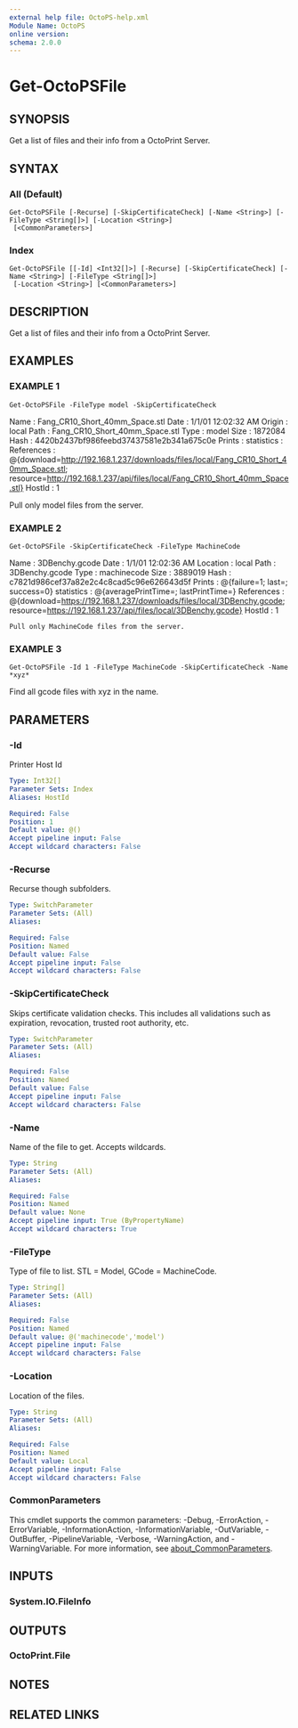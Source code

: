 ```yaml
---
external help file: OctoPS-help.xml
Module Name: OctoPS
online version:
schema: 2.0.0
---
```


# Get-OctoPSFile

## SYNOPSIS
Get a list of files and their info from a OctoPrint Server.

## SYNTAX

### All (Default)
```
Get-OctoPSFile [-Recurse] [-SkipCertificateCheck] [-Name <String>] [-FileType <String[]>] [-Location <String>]
 [<CommonParameters>]
```

### Index
```
Get-OctoPSFile [[-Id] <Int32[]>] [-Recurse] [-SkipCertificateCheck] [-Name <String>] [-FileType <String[]>]
 [-Location <String>] [<CommonParameters>]
```

## DESCRIPTION
Get a list of files and their info from a OctoPrint Server.

## EXAMPLES

### EXAMPLE 1
```
Get-OctoPSFile -FileType model -SkipCertificateCheck
```

Name       : Fang_CR10_Short_40mm_Space.stl
    Date       : 1/1/01 12:02:32 AM
    Origin     : local
    Path       : Fang_CR10_Short_40mm_Space.stl
    Type       : model
    Size       : 1872084
    Hash       : 4420b2437bf986feebd37437581e2b341a675c0e
    Prints     :
    statistics :
    References : @{download=http://192.168.1.237/downloads/files/local/Fang_CR10_Short_40mm_Space.stl; resource=http://192.168.1.237/api/files/local/Fang_CR10_Short_40mm_Space.stl}
    HostId     : 1

Pull only model files from the server.

### EXAMPLE 2
```
Get-OctoPSFile -SkipCertificateCheck -FileType MachineCode
```

Name       : 3DBenchy.gcode
    Date       : 1/1/01 12:02:36 AM
    Location   : local
    Path       : 3DBenchy.gcode
    Type       : machinecode
    Size       : 3889019
    Hash       : c7821d986cef37a82e2c4c8cad5c96e626643d5f
    Prints     : @{failure=1; last=; success=0}
    statistics : @{averagePrintTime=; lastPrintTime=}
    References : @{download=https://192.168.1.237/downloads/files/local/3DBenchy.gcode; resource=https://192.168.1.237/api/files/local/3DBenchy.gcode}
    HostId     : 1

    Pull only MachineCode files from the server.

### EXAMPLE 3
```
Get-OctoPSFile -Id 1 -FileType MachineCode -SkipCertificateCheck -Name *xyz*
```

Find all gcode files with xyz in the name.

## PARAMETERS

### -Id
Printer Host Id

```yaml
Type: Int32[]
Parameter Sets: Index
Aliases: HostId

Required: False
Position: 1
Default value: @()
Accept pipeline input: False
Accept wildcard characters: False
```

### -Recurse
Recurse though subfolders.

```yaml
Type: SwitchParameter
Parameter Sets: (All)
Aliases:

Required: False
Position: Named
Default value: False
Accept pipeline input: False
Accept wildcard characters: False
```

### -SkipCertificateCheck
Skips certificate validation checks.
This includes all validations such as expiration, revocation, trusted root authority, etc.

```yaml
Type: SwitchParameter
Parameter Sets: (All)
Aliases:

Required: False
Position: Named
Default value: False
Accept pipeline input: False
Accept wildcard characters: False
```

### -Name
Name of the file to get.
Accepts wildcards.

```yaml
Type: String
Parameter Sets: (All)
Aliases:

Required: False
Position: Named
Default value: None
Accept pipeline input: True (ByPropertyName)
Accept wildcard characters: True
```

### -FileType
Type of file to list.
STL = Model, GCode = MachineCode.

```yaml
Type: String[]
Parameter Sets: (All)
Aliases:

Required: False
Position: Named
Default value: @('machinecode','model')
Accept pipeline input: False
Accept wildcard characters: False
```

### -Location
Location of the files.

```yaml
Type: String
Parameter Sets: (All)
Aliases:

Required: False
Position: Named
Default value: Local
Accept pipeline input: False
Accept wildcard characters: False
```

### CommonParameters
This cmdlet supports the common parameters: -Debug, -ErrorAction, -ErrorVariable, -InformationAction, -InformationVariable, -OutVariable, -OutBuffer, -PipelineVariable, -Verbose, -WarningAction, and -WarningVariable. For more information, see [about_CommonParameters](http://go.microsoft.com/fwlink/?LinkID=113216).

## INPUTS

### System.IO.FileInfo
## OUTPUTS

### OctoPrint.File
## NOTES

## RELATED LINKS
